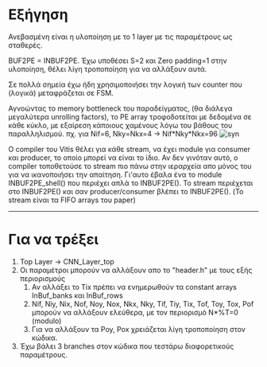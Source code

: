 # Εξήγηση

Ανεβασμένη είναι η υλοποίηση με το 1 layer με τις παραμέτρους ως σταθερές.

BUF2PE = INBUF2PE. Έχω υποθέσει S=2 και Zero padding=1 στην υλοποίηση, θέλει λίγη τροποποίηση για να αλλάξουν αυτά.

Σε πολλά σημεία έχω ήδη χρησιμοποιήσει την λογική των counter που (λογικά) μεταφράζεται σε FSM.

Αγνοώντας το memory bottleneck του παραδείγματος, (θα διάλεγα μεγαλύτερα unrolling factors), το PE array τροφοδοτείται με δεδομένα σε κάθε κύκλο, με εξαίρεση κάποιους χαμένους λόγω του βάθους του παραλληλισμού. πχ. για Nif=6, Nky=Nkx=4 -> Nif*Nky\*Nkx=96
![syn](https://github.com/aris-gk3/1Layer/assets/82778909/06e4dd54-0196-4a99-9315-4f36b2e7a39a)

Ο compiler του Vitis θέλει για κάθε stream, να έχει module για consumer και producer, το οποίο μπορεί να είναι το ίδιο. Αν δεν γινόταν αυτό, ο compiler τοποθετούσε το stream πιο πάνω στην ιεραρχεία απο μόνος του για να ικανοποιήσει την απαίτηση. Γι'αυτο έβαλα ένα το module INBUF2PE_shell() που περιέχει απλά το INBUF2PE(). Το stream περιέχεται στο INBUF2PE() και σαν producer/consumer βλέπει το INBUF2PE(). (Το stream είναι τα FIFO arrays του paper)

---

# Για να τρέξει

1. Top Layer -> CNN_Layer_top
2. Οι παραμέτροι μπορούν να αλλάξουν απο το "header.h" με τους εξής περιορισμούς
    1. Αν αλλάξει το Tix πρέπει να ενημερωθούν τα constant arrays InBuf_banks και InBuf_rows
    2. Nif, Niy, Nix, Nof, Noy, Nox, Nkx, Nky, Tif, Tiy, Tix, Tof, Toy, Tox, Pof μπορούν να αλλάξουν ελεύθερα, με τον περιορισμό N*%T=0 (modulo)
    3. Για να αλλάξουν τα Poy, Pox χρειάζεται λίγη τροποποίηση στον κώδικα.
3. Έχω βάλει 3 branches στον κώδικα που τεστάρω διαφορετικούς παραμέτρους.

